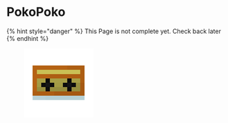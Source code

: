 # PokoPoko

{% hint style="danger" %}
This Page is not complete yet. Check back later
{% endhint %}

<figure><img src="https://github.com/ItsMePok/PFE/blob/wikiAssets/cassette/cassette_pokopoko.png?raw=true" alt=""><figcaption></figcaption></figure>
